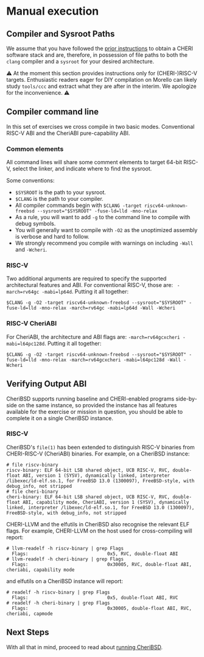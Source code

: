 # Manual execution

## Compiler and Sysroot Paths

We assume that you have followed the [prior instructions](./get.md) to obtain a
CHERI software stack and are, therefore, in possession of file paths to both the
`clang` compiler and a `sysroot` for your desired architecture.

⚠ At the moment this section provides instructions only for (CHERI-)RISC-V
targets.  Enthusiastic readers eager for DIY compilation on Morello can likely
study `tools/ccc` and extract what they are after in the interim.  We apologize
for the inconvenience. ⚠

## Compiler command line
In this set of exercises we cross compile in two basic modes.
Conventional RISC-V ABI and the CheriABI pure-capability ABI.

### Common elements
All command lines will share some comment elements to target 64-bit RISC-V, select the linker, and indicate where to find the sysroot.

Some conventions:
 - `$SYSROOT` is the path to your sysroot.
 - `$CLANG` is the path to your compiler.
 - All compiler commands begin with `$CLANG -target riscv64-unknown-freebsd --sysroot="$SYSROOT" -fuse-ld=lld -mno-relax`
 - As a rule, you will want to add `-g` to the command line to compile with debug symbols.
 - You will generally want to compile with `-O2` as the unoptimized assembly is verbose and hard to follow.
 - We strongly recommend you compile with warnings on including `-Wall` and `-Wcheri`.

### RISC-V
Two additional arguments are required to specify the supported architectural features and ABI.  For conventional RISC-V, those are: `
-march=rv64gc -mabi=lp64d`.
Putting it all together:
```
$CLANG -g -O2 -target riscv64-unknown-freebsd --sysroot="$SYSROOT" -fuse-ld=lld -mno-relax -march=rv64gc -mabi=lp64d -Wall -Wcheri
```
### RISC-V CheriABI
For CheriABI, the architecture and ABI flags are:
`-march=rv64gcxcheri -mabi=l64pc128d`.
Putting it all together:
```
$CLANG -g -O2 -target riscv64-unknown-freebsd --sysroot="$SYSROOT" -fuse-ld=lld -mno-relax -march=rv64gcxcheri -mabi=l64pc128d -Wall -Wcheri
```

## Verifying Output ABI

CheriBSD supports running baseline and CHERI-enabled programs side-by-side on the same instance, so provided the instance has all features available for the exercise or mission in question, you should be able to complete it on a single CheriBSD instance.


### RISC-V

CheriBSD's `file(1)` has been extended to distinguish RISC-V binaries from CHERI-RISC-V (CheriABI) binaries. For example, on a CheriBSD instance:
```
# file riscv-binary
riscv-binary: ELF 64-bit LSB shared object, UCB RISC-V, RVC, double-float ABI, version 1 (SYSV), dynamically linked, interpreter /libexec/ld-elf.so.1, for FreeBSD 13.0 (1300097), FreeBSD-style, with debug_info, not stripped
# file cheri-binary
cheri-binary: ELF 64-bit LSB shared object, UCB RISC-V, RVC, double-float ABI, capability mode, CheriABI, version 1 (SYSV), dynamically linked, interpreter /libexec/ld-elf.so.1, for FreeBSD 13.0 (1300097), FreeBSD-style, with debug_info, not stripped
```

CHERI-LLVM and the elfutils in CheriBSD also recognise the relevant ELF flags. For example, CHERI-LLVM on the host used for cross-compiling will report:
```
# llvm-readelf -h riscv-binary | grep Flags
  Flags:                             0x5, RVC, double-float ABI
# llvm-readelf -h cheri-binary | grep Flags
  Flags:                             0x30005, RVC, double-float ABI, cheriabi, capability mode
```
and elfutils on a CheriBSD instance will report:
```
# readelf -h riscv-binary | grep Flags
  Flags:                             0x5, double-float ABI, RVC
# readelf -h cheri-binary | grep Flags
  Flags:                             0x30005, double-float ABI, RVC, cheriabi, capmode
```

## Next Steps

With all that in mind, proceed to read about [running CheriBSD](./run.md).
